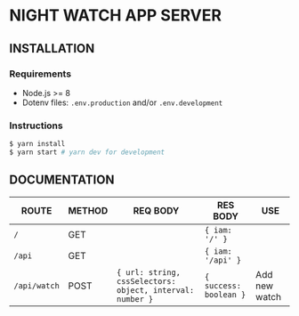 # NIGHT WATCH APP SERVER

## INSTALLATION

### Requirements

- Node.js >= 8
- Dotenv files: `.env.production` and/or `.env.development`

### Instructions

```bash
$ yarn install
$ yarn start # yarn dev for development
```

## DOCUMENTATION

| ROUTE        | METHOD | REQ BODY                                                  | RES BODY               | USE           |
| ------------ | ------ | --------------------------------------------------------- | ---------------------- | ------------- |
| `/`          | GET    |                                                           | `{ iam: '/' }`         |
| `/api`       | GET    |                                                           | `{ iam: '/api' }`      |
| `/api/watch` | POST   | `{ url: string, cssSelectors: object, interval: number }` | `{ success: boolean }` | Add new watch |
